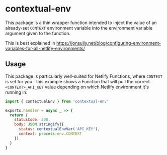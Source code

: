 # contextual-env

This package is a thin wrapper function intended to inject the value of an already-set `CONTEXT` environment variable into the environment variable argument given to the function. 

This is best explained in https://jonsully.net/blog/configuring-environment-variables-for-all-netlify-environments/

## Usage

This package is particularly well-suited for Netlify Functions, where `CONTEXT` is set for you. This example shows a Function that will pull the correct `<CONTEXT>_API_KEY` value depending on which Netlify environment it's running in:

```js
import { contextualEnv } from 'contextual-env'

exports.handler = async _ => {
  return {
    statusCode: 200,
    body: JSON.stringify({
      status: contextualEnvVar('API_KEY'),
      context: process.env.CONTEXT
    })
  }
}

```
